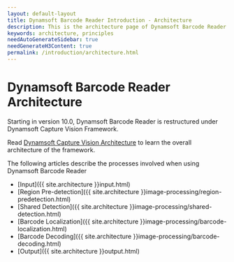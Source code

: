 ```yaml
---
layout: default-layout
title: Dynamsoft Barcode Reader Introduction - Architecture
description: This is the architecture page of Dynamsoft Barcode Reader Introduction.
keywords: architecture, principles
needAutoGenerateSidebar: true
needGenerateH3Content: true
permalink: /introduction/architecture.html
---
```


# Dynamsoft Barcode Reader Architecture

Starting in version 10.0, Dynamsoft Barcode Reader is restructured under Dynamsoft Capture Vision Framework.

Read [Dynamsoft Capture Vision Architecture](https://www.dynamsoft.com/capture-vision/docs/core/architecture/index.html) to learn the overall architecture of the framework.

The following articles describe the processes involved when using Dynamsoft Barcode Reader

- [Input]({{ site.architecture }}input.html)
- [Region Pre-detection]({{ site.architecture }}image-processing/region-predetection.html)
- [Shared Detection]({{ site.architecture }}image-processing/shared-detection.html)
- [Barcode Localization]({{ site.architecture }}image-processing/barcode-localization.html)
- [Barcode Decoding]({{ site.architecture }}image-processing/barcode-decoding.html)
- [Output]({{ site.architecture }}output.html)